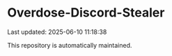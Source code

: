 # Overdose-Discord-Stealer

Last updated: 2025-06-10 11:18:38

This repository is automatically maintained.

